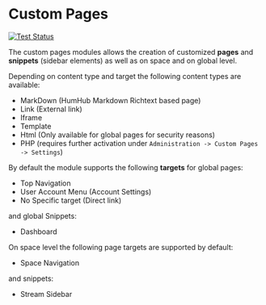 # Custom Pages

[![Test Status](https://github.com/humhub/humhub-modules-custom-pages/workflows/PHP%20Codeception%20Tests/badge.svg)](https://github.com/humhub/humhub-modules-custom-pages/actions)

The custom pages modules allows the creation of customized **pages** and **snippets** (sidebar elements) as well as on space and on 
global level. 

Depending on content type and target the following content types are available:

- MarkDown (HumHub Markdown Richtext based page)
- Link (External link)
- Iframe
- Template
- Html (Only available for global pages for security reasons)
- PHP (requires further activation under `Administration -> Custom Pages -> Settings`)

By default the module supports the following **targets** for global pages:

- Top Navigation
- User Account Menu (Account Settings)
- No Specific target (Direct link)

and global Snippets:

- Dashboard

On space level the following page targets are supported by default:

- Space Navigation

and snippets:

- Stream Sidebar